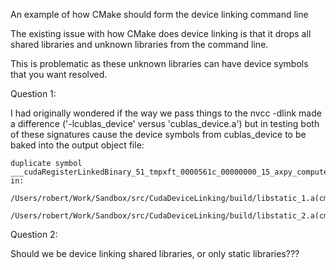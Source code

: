 An example of how CMake should form the device linking command line

The existing issue with how CMake does device linking is that it drops all
shared libraries and unknown libraries from the command line.

This is problematic as these unknown libraries can have device symbols that
you want resolved.

Question 1:

I had originally wondered if the way we pass things to the nvcc -dlink made
a difference ('-lcublas_device' versus 'cublas_device.a') but in testing
both of these signatures cause the device symbols from cublas_device to be baked
into the output object file:

```
duplicate symbol ___cudaRegisterLinkedBinary_51_tmpxft_0000561c_00000000_15_axpy_compute_60_cpp1_ii_c7deafe8 in:
    /Users/robert/Work/Sandbox/src/CudaDeviceLinking/build/libstatic_1.a(cmake_device_link_1.o)
    /Users/robert/Work/Sandbox/src/CudaDeviceLinking/build/libstatic_2.a(cmake_device_link_2.o)
```


Question 2:

Should we be device linking shared libraries, or only static libraries???
